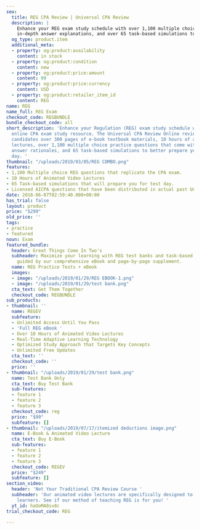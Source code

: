 ```yaml
---
seo:
  title: REG CPA Review | Universal CPA Review
  description: |
    Enhance your REG exam study schedule with over 1,100 multiple choice questions,
    in-depth answer explanations, and over 65 task-based simulations to prepare you for test day.
  og_type: product.item
  additional_meta:
  - property: og:product:availability
    content: in stock
  - property: og:product:condition
    content: new
  - property: og:product:price:amount
    content: 99
  - property: og:product:price:currency
    content: USD
  - property: og:product:retailer_item_id
    content: REG
name: REG
name_full: REG Exam
checkout_code: REGBUNDLE
bundle_checkout_code: all
short_description: 'Enhance your Regulation (REG) exam study schedule with the best
  online CPA exam study resource. The Universal CPA Review Online review course offers
  candidates over 300 pages of e-book textbook materials, 10 hours of animated video
  lectures, over 1,100 multiple choice practice questions that come with detailed
  answer rationales, and 65 task-based simulations to better prepare you for test
  day. '
thumbnail: "/uploads/2019/03/05/REG COMBO.png"
features:
- 1,100 Multiple choice REG questions that replicate the CPA exam.
- 10 Hours of Animated Video Lectures
- 65 Task-based simulations that will prepare you for test day.
- Licensed AICPA questions that have been distributed in actual past Uniform CPA Exams.
date: 2018-06-07T02:59:40.000+00:00
has_trial: false
layout: product
price: "$299"
old_price: ''
tags:
- practice
- featured
noun: Exam
featured_bundle:
  header: Great Things Come In Two's
  subheader: Maximize your learning with REG test banks and task-based simulations,
    guided by our comprehensive eBook and page-by-page supplement.
  name: REG Practice Tests + eBook
  images:
  - image: "/uploads/2019/01/29/REG EBOOK-1.png"
  - image: "/uploads/2019/01/29/test bank.png"
  cta_text: Get Them Together
  checkout_code: REGBUNDLE
sub_products:
- thumbnail: ''
  name: REGEV
  subfeature:
  - Unlimited Access Until You Pass
  - 'Full REG eBook '
  - Over 10 Hours of Animated Video Lectures
  - Real-Time Adaptive Learning Technology
  - Optimized Study Approach that Targets Key Concepts
  - Unlimited Free Updates
  cta_text: ''
  checkout_code: ''
  price: ''
- thumbnail: "/uploads/2019/01/29/test bank.png"
  name: Test Bank Only
  cta_text: Buy Test Bank
  sub-features:
  - feature 1
  - feature 2
  - feature 3
  checkout_code: reg
  price: "$99"
  subfeature: []
- thumbnail: "/uploads/2019/07/17/itemized deductions image.png"
  name: E-Book & Animated Video Lecture
  cta_text: Buy E-Book
  sub-features:
  - feature 1
  - feature 2
  - feature 3
  checkout_code: REGEV
  price: "$249"
  subfeature: []
section_video:
  header: 'Not Your Traditional CPA Review Course '
  subheader: 'Our animated video lectures are specifically designed to help visual
    learners. See if our method of teaching REG is for you! '
  yt_id: haOoMA8sv8c
trial_checkout_code: REG

---
```


